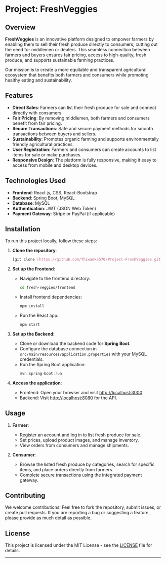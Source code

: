
# Project: FreshVeggies

## Overview

**FreshVeggies** is an innovative platform designed to empower farmers by enabling them to sell their fresh produce directly to consumers, cutting out the need for middlemen or dealers. This seamless connection between farmers and buyers ensures fair pricing, access to high-quality, fresh produce, and supports sustainable farming practices.

Our mission is to create a more equitable and transparent agricultural ecosystem that benefits both farmers and consumers while promoting healthy eating and sustainability.

## Features

- **Direct Sales**: Farmers can list their fresh produce for sale and connect directly with consumers.
- **Fair Pricing**: By removing middlemen, both farmers and consumers benefit from fair pricing.
- **Secure Transactions**: Safe and secure payment methods for smooth transactions between buyers and sellers.
- **Sustainability**: Promotes organic farming and supports environmentally friendly agricultural practices.
- **User Registration**: Farmers and consumers can create accounts to list items for sale or make purchases.
- **Responsive Design**: The platform is fully responsive, making it easy to access from mobile and desktop devices.

## Technologies Used

- **Frontend**: React.js, CSS, React-Bootstrap
- **Backend**: Spring Boot, MySQL
- **Database**: MySQL
- **Authentication**: JWT (JSON Web Token)
- **Payment Gateway**: Stripe or PayPal (if applicable)

## Installation

To run this project locally, follow these steps:

1. **Clone the repository**:
   ```bash
   [git clone [https://github.com/Thiwanka570/Project-FreshVeggies.git]
   ```

2. **Set up the Frontend**:
   - Navigate to the frontend directory:
     ```bash
     cd fresh-veggies/frontend
     ```
   - Install frontend dependencies:
     ```bash
     npm install
     ```
   - Run the React app:
     ```bash
     npm start
     ```

3. **Set up the Backend**:
   - Clone or download the backend code for **Spring Boot**.
   - Configure the database connection in `src/main/resources/application.properties` with your MySQL credentials.
   - Run the Spring Boot application:
     ```bash
     mvn spring-boot:run
     ```

4. **Access the application**:
   - Frontend: Open your browser and visit [http://localhost:3000](http://localhost:3000)
   - Backend: Visit [http://localhost:8080](http://localhost:8080) for the API.

## Usage

1. **Farmer**: 
   - Register an account and log in to list fresh produce for sale.
   - Set prices, upload product images, and manage inventory.
   - View orders from consumers and manage shipments.

2. **Consumer**: 
   - Browse the listed fresh produce by categories, search for specific items, and place orders directly from farmers.
   - Complete secure transactions using the integrated payment gateway.

## Contributing

We welcome contributions! Feel free to fork the repository, submit issues, or create pull requests. If you are reporting a bug or suggesting a feature, please provide as much detail as possible.

## License

This project is licensed under the MIT License - see the [LICENSE](LICENSE) file for details.

---


